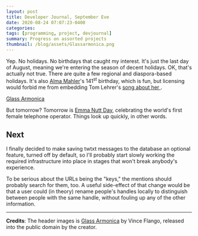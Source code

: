 ```yaml
---
layout: post
title: Developer Journal, September Eve
date: 2020-08-24 07:07:23-0400
categories:
tags: [programming, project, devjournal]
summary: Progress on assorted projects
thumbnail: /blog/assets/Glassarmonica.png
---
```


Yep.  No holidays.  No birthdays that caught my interest.  It's just the last day of August, meaning we're entering the season of decent holidays.  OK, that's actually not true.  There are quite a few regional and diaspora-based holidays.  It's also [Alma Mahler](https://en.wikipedia.org/wiki/Alma_Mahler)'s 141<sup>st</sup> birthday, which is fun, but licensing would forbid me from embedding Tom Lehrer's [song about her <i class="fab fa-youtube"></i>](https://www.youtube.com/watch?v=QL6KgbrGSKQ).

[Glass Armonica](/blog/assets/Glassarmonica.png "Glass Armonica")

But tomorrow?  Tomorrow is [Emma Nutt Day](https://en.wikipedia.org/wiki/Emma_Nutt#Commemoration), celebrating the world's first female telephone operator.  Things look up quickly, in other words.

##

## Next

I finally decided to make saving twtxt messages to the database an optional feature, turned off by default, so I'll probably start slowly working the required infrastructure into place in stages that won't break anybody's experience.

To be serious about the URLs being the "keys," the mentions should probably search for them, too.  A useful side-effect of that change would be that a user could (in theory) rename people's handles locally to distinguish between people with the same handle, without fouling up any of the other information.

* * *

**Credits**:  The header images is [Glass Armonica](https://commons.wikimedia.org/wiki/File:Glassarmonica.jpg) by Vince Flango, released into the public domain by the creator.
